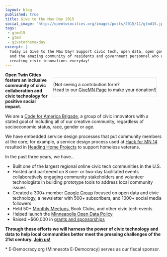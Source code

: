 ```yaml
---
layout: blog
published: true
title: Give to the Max Day 2015 
social_image: "http://opentwincities.org/images/posts/2015/11/gtmd15.jpg"
tags: 
 - gtmd15 
 - gtmd
 - givetothemaxday
excerpt: |
  Today is Give to the Max Day! Support civic tech, open data, open government,
  and the amazing community of residents and government personnel who are
  creating civic innovations everyday!
---
```


<div style="float: right; border: 1px solid #DDD; margin: 1rem; max-width: 100%;">
<script src="https://widgets.kimbia.com/widgets/form.js?channel=givemn-annual/project-embed&messagingProfile=5076221-Open-Twin-Cities&krpc=true&metadata=%7B%22projectTag%22%3A%225076221%22%2C%22projectName%22%3A%22Open%20Twin%20Cities%22%2C%22orgId%22%3A%225650419%22%2C%22orgName%22%3A%22Minnesota%20E-Democracy%22%2C%22projectReportingCode%22%3A%22opentwincities%22%7D&urlData=%7B%22doneeType%22%3A%22project%22%2C%22doneeId%22%3A%225076221%22%7D"></script>
<p>(Not seeing a contribution form?<br/>Head to our <a href="https://www.givemn.org/project/Open-Twin-Cities">GiveMN Page</a> to make your donation!)</p>
</div>

**Open Twin Cities fosters an inclusive community of civic collaboration and civic technology for positive social impact.**

We are a [Code for America Brigade](http://brigade.codeforamerica.org/), a 
group of civic innovators with a stated goal of including all of our creative 
community, regardless of socioeconomic status, race, gender or age. 

We have embedded service design processes that put community members at the 
core; for example, a service design process used at [Hack for MN 14](/events/2014/06/21/hack-for-mn-2014/) 
resulted in [Heading Home Projects](/2014/07/16/hack-for-mn-2014-heading-home-projects/) 
to support homeless veterans.


In the past three years, we have...

- Built one of the largest regional online civic tech communities in the U.S.
- Hosted and partnered on 8 one- or two-day facilitated events collaboratively engaging community stakeholders and volunteer technologists in building prototype tools to address local community issues
- Created a 300+ member [Google Group](https://groups.google.com/forum/#!forum/twin-cities-brigade) focused on open data and civic technology, a newsletter with 500+ subscribers, and 1000+ social media followers
- Held 50+ [Monthly Meetups](http://www.meetup.com/OpenTwinCities/), Book Clubs, and other civic tech events
- Helped launch the [Minneapolis Open Data Policy](/2014/07/31/minneapolis-passes-open-data-policy/)
- Raised ~$60,000 in [grants and sponsorships](/sponsors/)

**Through these efforts we will harness the power of civic technology and data to help local communities better meet the pressing challenges of the 21st century.  [Join us!](/)**

\* E-Democracy.org (Minnesota E-Democracy) serves as our fiscal sponsor.
